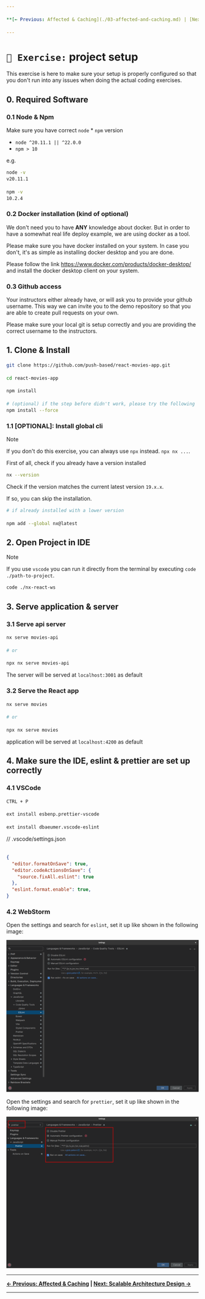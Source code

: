 ```yaml
---

**[← Previous: Affected & Caching](./03-affected-and-caching.md) | [Next: Scalable Architecture Design →](./05-scalable-architecture-design.md)**

---
```


# `📖 Exercise:` project setup

This exercise is here to make sure your setup is properly configured so that you don't run into any issues
when doing the actual coding exercises.

## 0. Required Software

### 0.1 Node & Npm

Make sure you have correct `node` * `npm` version

* `node ^20.11.1 || ^22.0.0`
* `npm > 10`

e.g.
```bash
node -v
v20.11.1

npm -v 
10.2.4

```

### 0.2 Docker installation (kind of optional)

We don't need you to have **ANY** knowledge about docker. But in order to have
a somewhat real life deploy example, we are using docker as a tool.

Please make sure you have docker installed on your system. In case you don't,
it's as simple as installing docker desktop and you are done.

Please follow the link https://www.docker.com/products/docker-desktop/ and install the docker desktop
client on your system.


### 0.3 Github access

Your instructors either already have, or will ask you to provide your github username. This way
we can invite you to the demo repository so that you are able to create pull requests
on your own.

Please make sure your local git is setup correctly and you are providing
the correct username to the instructors.

## 1. Clone & Install


```bash
git clone https://github.com/push-based/react-movies-app.git

cd react-movies-app

npm install

# (optional) if the step before didn't work, please try the following
npm install --force
```

### 1.1 [OPTIONAL]: Install global cli

> [!NOTE]
> If you don't do this exercise, you can always use `npx` instead.
> `npx nx ...`.

First of all, check if you already have a version installed

```bash
nx --version
```

Check if the version matches the current latest version `19.x.x`.

If so, you can skip the installation.

```bash
# if already installed with a lower version

npm add --global nx@latest
```

## 2. Open Project in IDE

> [!NOTE]
> If you use `vscode` you can run it directly from the terminal by executing `code ./path-to-project`.

```bash
code ./nx-react-ws
```

## 3. Serve application & server

### 3.1 Serve api server

```bash
nx serve movies-api

# or

npx nx serve movies-api
```

The server will be served at `localhost:3001` as default

### 3.2 Serve the React app

```bash
nx serve movies

# or

npx nx serve movies
```

application will be served at `localhost:4200` as default

## 4. Make sure the IDE, eslint & prettier are set up correctly

### 4.1 VSCode

```bash
CTRL + P

ext install esbenp.prettier-vscode

ext install dbaeumer.vscode-eslint

```
// .vscode/settings.json

```json

{
  "editor.formatOnSave": true,
  "editor.codeActionsOnSave": {
    "source.fixAll.eslint": true
  },
  "eslint.format.enable": true,
}
```

### 4.2 WebStorm


Open the settings and search for `eslint`, set it up like shown in the following image:

![eslint-setup-webstorm.png](./images/eslint-setup-webstorm.png)

Open the settings and search for `prettier`, set it up like shown in the following image:

![prettier-setup-webstorm.png](./images/prettier-setup-webstorm.png)

---

**[← Previous: Affected & Caching](./03-affected-and-caching.md) | [Next: Scalable Architecture Design →](./05-scalable-architecture-design.md)**

---




